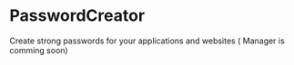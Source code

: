 # PasswordCreator
Create strong passwords for your applications and websites ( Manager is comming soon)
